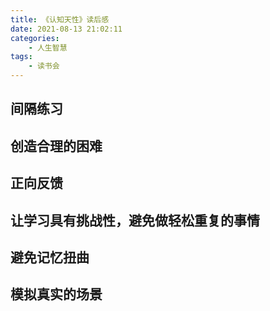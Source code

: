 ```yaml
---
title: 《认知天性》读后感
date: 2021-08-13 21:02:11
categories:
    - 人生智慧
tags: 
    - 读书会
---
```


## 间隔练习

## 创造合理的困难

## 正向反馈

## 让学习具有挑战性，避免做轻松重复的事情

## 避免记忆扭曲

## 模拟真实的场景
